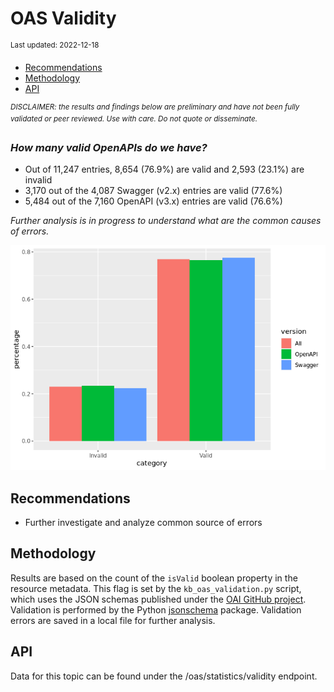 OAS Validity
================
<sup>Last updated: 2022-12-18</sup>

- <a href="#recommendations" id="toc-recommendations">Recommendations</a>
- <a href="#methodology" id="toc-methodology">Methodology</a>
- <a href="#api" id="toc-api">API</a>

<sup>*DISCLAIMER: the results and findings below are preliminary and
have not been fully validated or peer reviewed. Use with care. Do not
quote or disseminate.*</sup>

### *How many valid OpenAPIs do we have?*

- Out of 11,247 entries, 8,654 (76.9%) are valid and 2,593 (23.1%) are
  invalid
- 3,170 out of the 4,087 Swagger (v2.x) entries are valid (77.6%)
- 5,484 out of the 7,160 OpenAPI (v3.x) entries are valid (76.6%)

*Further analysis is in progress to understand what are the common
causes of errors.*

![](oas_validity_files/figure-gfm/oas_validity_charts-1.png)<!-- -->

## Recommendations

- Further investigate and analyze common source of errors

## Methodology

Results are based on the count of the `isValid` boolean property in the
resource metadata. This flag is set by the `kb_oas_validation.py`
script, which uses the JSON schemas published under the [OAI GitHub
project](https://github.com/OAI/OpenAPI-Specification/tree/main/schemas).
Validation is performed by the Python
[jsonschema](https://github.com/python-jsonschema/jsonschema) package.
Validation errors are saved in a local file for further analysis.

## API

Data for this topic can be found under the /oas/statistics/validity
endpoint.
